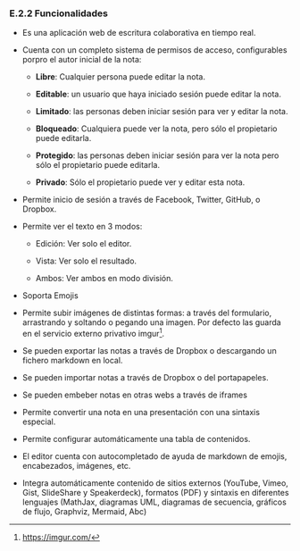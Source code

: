 ### E.2.2 Funcionalidades 

* Es una aplicación web de escritura colaborativa en tiempo real. 

* Cuenta con un completo sistema de permisos de acceso, configurables porpro el autor inicial de la nota:

    * **Libre**: Cualquier persona puede editar la nota.

    * **Editable**: un usuario que haya iniciado sesión puede editar la nota.

    * **Limitado**: las personas deben iniciar sesión para ver y editar la nota.

    * **Bloqueado**: Cualquiera puede ver la nota, pero sólo el propietario puede editarla.

    * **Protegido**: las personas deben iniciar sesión para ver la nota pero sólo el propietario puede editarla.

    * **Privado**: Sólo el propietario puede ver y editar esta nota.

* Permite inicio de sesión a través de Facebook, Twitter, GitHub, o Dropbox.

* Permite ver el texto en 3 modos:

    * Edición: Ver solo el editor.

    * Vista: Ver solo el resultado.

    * Ambos: Ver ambos en modo división.

* Soporta Emojis

* Permite subir imágenes de distintas formas: a través del formulario, arrastrando y soltando o pegando una imagen. Por defecto las guarda en el servicio externo privativo imgur[^1].

* Se pueden exportar las notas a través de Dropbox o descargando un fichero markdown en local.

* Se pueden importar notas a través de Dropbox o del portapapeles.

* Se pueden embeber notas en otras webs a través de iframes

* Permite convertir una nota en una presentación con una sintaxis especial.

* Permite configurar automáticamente una tabla de contenidos.

* El editor cuenta con autocompletado de ayuda de markdown de emojis, encabezados, imágenes, etc.

* Integra automáticamente contenido de sitios externos (YouTube, Vimeo, Gist, SlideShare y Speakerdeck), formatos (PDF) y sintaxis en diferentes lenguajes (MathJax, diagramas UML, diagramas de secuencia, gráficos de flujo, Graphviz, Mermaid, Abc) 

[^1]: https://imgur.com/
